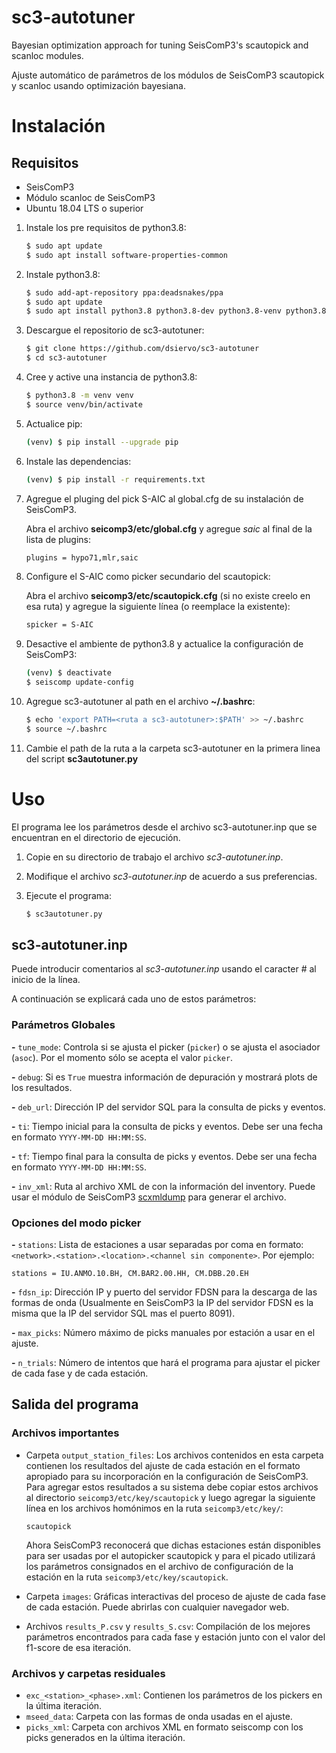 # sc3-autotuner
Bayesian optimization approach for tuning SeisComP3's scautopick and scanloc modules.

Ajuste automático de parámetros de los módulos de SeisComP3 scautopick y scanloc usando optimización bayesiana.

# Instalación

## Requisitos
* SeisComP3
* Módulo scanloc de SeisComP3
* Ubuntu 18.04 LTS o superior

1. Instale los pre requisitos de python3.8:

    ```bash
    $ sudo apt update
    $ sudo apt install software-properties-common
    ```

2. Instale python3.8:

    ```bash
    $ sudo add-apt-repository ppa:deadsnakes/ppa
    $ sudo apt update
    $ sudo apt install python3.8 python3.8-dev python3.8-venv python3.8-tk
    ```

3. Descargue el repositorio de sc3-autotuner:

    ```bash
    $ git clone https://github.com/dsiervo/sc3-autotuner
    $ cd sc3-autotuner
    ```

4. Cree y active una instancia de python3.8:

    ```bash
    $ python3.8 -m venv venv
    $ source venv/bin/activate
    ```

5. Actualice pip:

    ```bash
    (venv) $ pip install --upgrade pip
    ```

6. Instale las dependencias:
    ```bash
    (venv) $ pip install -r requirements.txt
    ```

7. Agregue el pluging del pick S-AIC al global.cfg de su instalación de SeisComP3.

    Abra el archivo **seicomp3/etc/global.cfg** y agregue *saic* al final de la lista de plugins:

    ```bash
    plugins = hypo71,mlr,saic
    ```

8. Configure el S-AIC como picker secundario del scautopick:

    Abra el archivo **seicomp3/etc/scautopick.cfg** (si no existe creelo en esa ruta) y agregue la siguiente línea (o reemplace la existente):

    ```bash
    spicker = S-AIC
    ```

9. Desactive el ambiente de python3.8 y actualice la configuración de SeisComP3:

    ```bash
    (venv) $ deactivate
    $ seiscomp update-config
    ```

10. Agregue sc3-autotuner al path en el archivo **~/.bashrc**:

    ```bash
    $ echo 'export PATH=<ruta a sc3-autotuner>:$PATH' >> ~/.bashrc
    $ source ~/.bashrc
    ```

11. Cambie el path de la ruta a la carpeta sc3-autotuner en la primera linea del script **sc3autotuner.py**

# Uso
El programa lee los parámetros desde el archivo sc3-autotuner.inp que se encuentran en el directorio de ejecución.

1. Copie en su directorio de trabajo el archivo *sc3-autotuner.inp*. 
2. Modifique el archivo *sc3-autotuner.inp* de acuerdo a sus preferencias.
3. Ejecute el programa:

    ```bash
    $ sc3autotuner.py
    ```

## sc3-autotuner.inp
Puede introducir comentarios al *sc3-autotuner.inp* usando el caracter # al inicio de la línea.

A continuación se explicará cada uno de estos parámetros:

### Parámetros Globales
**-** `tune_mode`: Controla si se ajusta el picker (`picker`) o se ajusta el asociador (`asoc`). Por el momento sólo se acepta el valor `picker`.

**-** `debug`: Si es `True` muestra información de depuración y mostrará plots de los resultados.

**-** `deb_url`: Dirección IP del servidor SQL para la consulta de picks y eventos.

**-** `ti`: Tiempo inicial para la consulta de picks y eventos. Debe ser una fecha en formato `YYYY-MM-DD HH:MM:SS`.

**-** `tf`: Tiempo final para la consulta de picks y eventos. Debe ser una fecha en formato `YYYY-MM-DD HH:MM:SS`.

**-** `inv_xml`: Ruta al archivo XML de con la información del inventory. Puede usar el módulo de SeisComP3 [scxmldump](https://docs.gempa.de/seiscomp3/current/apps/scxmldump.html) para generar el archivo.


### Opciones del modo picker
**-** `stations`: Lista de estaciones a usar separadas por coma en formato: `<network>.<station>.<location>.<channel sin componente>`. Por ejemplo:

    stations = IU.ANMO.10.BH, CM.BAR2.00.HH, CM.DBB.20.EH

**-** `fdsn_ip`: Dirección IP y puerto del servidor FDSN para la descarga de las formas de onda (Usualmente en SeisComP3 la IP del servidor FDSN es la misma que la IP del servidor SQL mas el puerto 8091).

**-** `max_picks`: Número máximo de picks manuales por estación a usar en el ajuste.

**-** `n_trials`: Número de intentos que hará el programa para ajustar el picker de cada fase y de cada estación.

## Salida del programa
### Archivos importantes
* Carpeta `output_station_files`: Los archivos contenidos en esta carpeta contienen los resultados del ajuste de cada estación en el formato apropiado para su incorporación en la configuración de SeisComP3. Para agregar estos resultados a su sistema debe copiar estos archivos al directorio `seicomp3/etc/key/scautopick` y luego agregar la siguiente línea en los archivos homónimos en la ruta `seicomp3/etc/key/`:

      scautopick

  Ahora SeisComP3 reconocerá que dichas estaciones están disponibles para ser usadas por el autopicker scautopick y para el picado utilizará los parámetros consignados en el archivo de configuración de la estación en la ruta `seicomp3/etc/key/scautopick`.

* Carpeta `images`: Gráficas interactivas del proceso de ajuste de cada fase de cada estación. Puede abrirlas con cualquier navegador web.
* Archivos `results_P.csv` y `results_S.csv`: Compilación de los mejores parámetros encontrados para cada fase y estación junto con el valor del f1-score de esa iteración.

### Archivos y carpetas residuales
* `exc_<station>_<phase>.xml`: Contienen los parámetros de los pickers en la última iteración.
* `mseed_data`: Carpeta con las formas de onda usadas en el ajuste.
* `picks_xml`: Carpeta con archivos XML en formato seiscomp con los picks generados en la última iteración. 
